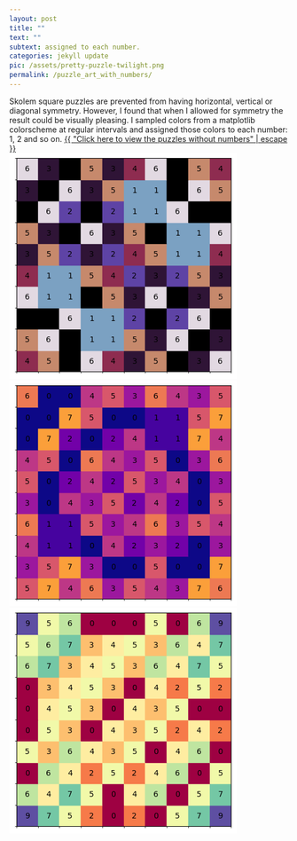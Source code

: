 ```yaml
---
layout: post
title: ""
text: ""
subtext: assigned to each number.
categories: jekyll update
pic: /assets/pretty-puzzle-twilight.png
permalink: /puzzle_art_with_numbers/
---
```

<div class="page-wrap-text">
  Skolem square puzzles are prevented from having horizontal, vertical or diagonal symmetry. However, I found that when I allowed for symmetry the result could be visually pleasing. I sampled colors from a matplotlib colorscheme at regular intervals and assigned those colors to each number: 1, 2 and so on.
<a class="page-link" href="{{ "/puzzle_art/" | relative_url }}">{{ "Click here to view the puzzles without numbers" | escape }}</a>

</div>

<div class="page-wrap-art">
  <img class="medsmall_img" src="/assets/art-page/pretty-puzzle-twilight_solved.png">

  <img class="medsmall_img" src="/assets/art-page/pretty-puzzle-plasma_solved.png">

  <img class="medsmall_img" src="/assets/art-page/pretty-puzzle-Spectral_solved.png">
</div>

